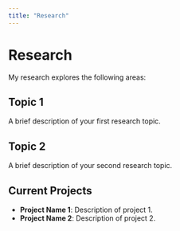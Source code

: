 ```yaml
---
title: "Research"
---
```


# Research

My research explores the following areas:

## Topic 1
A brief description of your first research topic.

## Topic 2
A brief description of your second research topic.

## Current Projects
- **Project Name 1**: Description of project 1.
- **Project Name 2**: Description of project 2.
